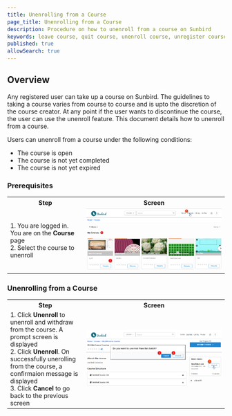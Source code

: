 ```yaml
---
title: Unenrolling from a Course
page_title: Unenrolling from a Course
description: Procedure on how to unenroll from a course on Sunbird
keywords: leave course, quit course, unenroll course, unregister course
published: true
allowSearch: true
---
```

## Overview

Any registered user can take up a course on Sunbird. The guidelines to taking a course varies from course to course and is upto the discretion of the course creator. At any point if the user wants to discontinue the course, the user can use the unenroll feature. This document details how to unenroll from a course.

Users can unenroll from a course under the following conditions:

- The course is open
- The course is not yet completed
- The course is not yet expired

### Prerequisites

<table>
  <tr>
    <th style="width:35%;">Step</th>
    <th style="width:65%;">Screen</th>
  </tr>
  <tr>
    <td>1. You are logged in. You are on the <b>Course</b> page 
    <br>2. Select the course to unenroll </td>
      <td><img src="features-documentation/images/course/unenroll1.png"></td>
  </tr>
</table>

### Unenrolling from a Course

<table>
  <tr>
    <th style="width:35%;">Step</th>
    <th style="width:65%;">Screen</th>
  </tr>
  <tr>
    <td>1. Click <b>Unenroll</b> to unenroll and withdraw from the course. A prompt screen is displayed
    <br>2. Click <b>Unenroll</b>. On successfully unerolling from the course, a confirmaion message is displayed 
    <br>3. Click <b>Cancel</b> to go back to the previous screen </td>
     <td><img src="features-documentation/images/course/unenroll2.png"></td>
  </tr>
</table>